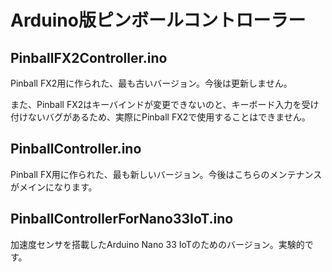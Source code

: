 # Arduino版ピンボールコントローラー

## PinballFX2Controller.ino
Pinball FX2用に作られた、最も古いバージョン。今後は更新しません。

また、Pinball FX2はキーバインドが変更できないのと、キーボード入力を受け付けないバグがあるため、実際にPinball FX2で使用することはできません。

## PinballController.ino
Pinball FX用に作られた、最も新しいバージョン。今後はこちらのメンテナンスがメインになります。

## PinballControllerForNano33IoT.ino
加速度センサを搭載したArduino Nano 33 IoTのためのバージョン。実験的です。
